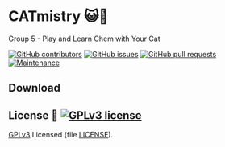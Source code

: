 # CATmistry 😺🧪
Group 5 - Play and Learn Chem with Your Cat

[![GitHub contributors](https://img.shields.io/github/contributors/swiftaccelerator2020/CATmistry)](https://github.com/swiftaccelerator2020/graphs/contributors)
[![GitHub issues](https://img.shields.io/github/issues/swiftaccelerator2020/CATmistry)](https://github.com/swiftaccelerator2020/issues)
[![GitHub pull requests](https://img.shields.io/github/issues-pr/swiftaccelerator2020/CATmistry)](https://github.com/swiftaccelerator2020/pull)
[![Maintenance](https://img.shields.io/badge/Maintained%3F-yes-green.svg)](https://github.com/swiftaccelerator2020/CATmistry/graphs/commit-activity)

## Download


## License 📜 [![GPLv3 license](https://img.shields.io/badge/License-GPLv3-blue.svg)](LICENSE)
[GPLv3](https://www.gnu.org/licenses/gpl-3.0.en.html) Licensed (file [LICENSE](LICENSE)).
